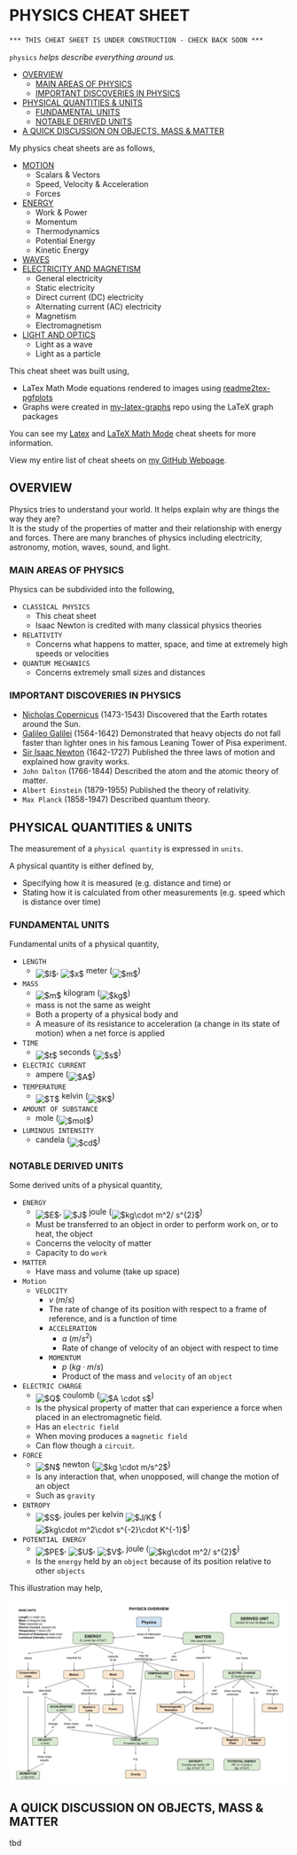# PHYSICS CHEAT SHEET

```txt
*** THIS CHEAT SHEET IS UNDER CONSTRUCTION - CHECK BACK SOON ***
```

`physics` _helps describe everything around us._

* [OVERVIEW](https://github.com/JeffDeCola/my-cheat-sheets/tree/master/other/science/physical-science/physics-cheat-sheet#overview)
  * [MAIN AREAS OF PHYSICS](https://github.com/JeffDeCola/my-cheat-sheets/tree/master/other/science/physical-science/physics-cheat-sheet#main-areas-of-physics)
  * [IMPORTANT DISCOVERIES IN PHYSICS](https://github.com/JeffDeCola/my-cheat-sheets/tree/master/other/science/physical-science/physics-cheat-sheet#important-discoveries-in-physics)
* [PHYSICAL QUANTITIES & UNITS](https://github.com/JeffDeCola/my-cheat-sheets/tree/master/other/science/physical-science/physics-cheat-sheet#physical-quantities--units)
  * [FUNDAMENTAL UNITS](https://github.com/JeffDeCola/my-cheat-sheets/tree/master/other/science/physical-science/physics-cheat-sheet#fundamental-units)
  * [NOTABLE DERIVED UNITS](https://github.com/JeffDeCola/my-cheat-sheets/tree/master/other/science/physical-science/physics-cheat-sheet#notable-derived-units)
* [A QUICK DISCUSSION ON OBJECTS, MASS & MATTER]()

My physics cheat sheets are as follows,

* [MOTION]()
  * Scalars & Vectors
  * Speed, Velocity & Acceleration
  * Forces
* [ENERGY]()
  * Work & Power
  * Momentum
  * Thermodynamics
  * Potential Energy
  * Kinetic Energy
* [WAVES]()  
* [ELECTRICITY AND MAGNETISM]()
  * General electricity
  * Static electricity
  * Direct current (DC) electricity
  * Alternating current (AC) electricity
  * Magnetism
  * Electromagnetism
* [LIGHT AND OPTICS]()
  * Light as a wave
  * Light as a particle

This cheat sheet was built using,

* LaTex Math Mode equations rendered to images using
  [readme2tex-pgfplots](https://github.com/JeffDeCola/readme2tex-pgfplots)
* Graphs were created in
  [my-latex-graphs](https://github.com/JeffDeCola/my-latex-graphs)
  repo using the LaTeX graph packages

You can see my
[Latex](https://github.com/JeffDeCola/my-cheat-sheets/tree/master/software/development/languages/latex-cheat-sheet)
and
[LaTeX Math Mode](https://github.com/JeffDeCola/my-cheat-sheets/blob/master/software/development/languages/latex-cheat-sheet/latex-math-mode.md)
cheat sheets for more information.

View my entire list of cheat sheets on
[my GitHub Webpage](https://jeffdecola.github.io/my-cheat-sheets/).

## OVERVIEW

Physics tries to understand your world.
It helps explain why are things the way they are?  
It is the study of the properties of matter and their relationship with energy
and forces. There are many branches of physics including electricity,
astronomy, motion, waves, sound, and light.

### MAIN AREAS OF PHYSICS

Physics can be subdivided into the following,

* `CLASSICAL PHYSICS`
  * This cheat sheet
  * Isaac Newton is credited with many classical physics theories
* `RELATIVITY`
  * Concerns what happens to matter, space, and time at extremely high speeds
    or velocities
* `QUANTUM MECHANICS`
  * Concerns extremely small sizes and distances

### IMPORTANT DISCOVERIES IN PHYSICS

* [Nicholas Copernicus](https://github.com/JeffDeCola/my-cheat-sheets/tree/master/other/science/earth-and-space-science/astronomy-cheat-sheet#nicolaus-copernicus-1473-1543-polish)
  (1473-1543)
  Discovered that the Earth rotates around the Sun.
* [Galileo Galilei](Galileohttps://github.com/JeffDeCola/my-cheat-sheets/tree/master/other/science/earth-and-space-science/astronomy-cheat-sheet#galileo-galilei-1564-1642--italy)
  (1564-1642)
  Demonstrated that heavy objects do not fall faster than lighter
  ones in his famous Leaning Tower of Pisa experiment.
* [Sir Isaac Newton](https://github.com/JeffDeCola/my-cheat-sheets/tree/master/other/science/earth-and-space-science/astronomy-cheat-sheet#sir-issac-newton-1642-1727-english)
  (1642-1727)
  Published the three laws of motion and explained how gravity works.
* `John Dalton`
  (1766-1844)
  Described the atom and the atomic theory of matter.
* `Albert Einstein`
  (1879-1955)
  Published the theory of relativity.
* `Max Planck`
  (1858-1947)
  Described quantum theory.

## PHYSICAL QUANTITIES & UNITS

The measurement of a `physical quantity` is expressed in `units`.

 A physical quantity is either defined by,

* Specifying how it is measured (e.g. distance and time) or
* Stating how it is calculated from other measurements (e.g. speed which
  is distance over time)

### FUNDAMENTAL UNITS

Fundamental units of a physical quantity,

* `LENGTH`
  * <img alt="$l$" src="svgs/2f2322dff5bde89c37bcae4116fe20a8.svg" align="middle" width="5.2088685pt" height="22.74591pt"/>, <img alt="$x$" src="svgs/332cc365a4987aacce0ead01b8bdcc0b.svg" align="middle" width="9.359955pt" height="14.10255pt"/> meter (<img alt="$m$" src="svgs/0e51a2dede42189d77627c4d742822c3.svg" align="middle" width="14.379255pt" height="14.10255pt"/>)
* `MASS`
  * <img alt="$m$" src="svgs/0e51a2dede42189d77627c4d742822c3.svg" align="middle" width="14.379255pt" height="14.10255pt"/> kilogram (<img alt="$kg$" src="svgs/37682785176707acd9c0723853f931df.svg" align="middle" width="17.442315pt" height="22.74591pt"/>)
  * mass is not the same as weight
  * Both a property of a physical body and
  * A measure of its resistance to acceleration (a change in its state of motion)
  when a net force is applied
* `TIME`
  * <img alt="$t$" src="svgs/4f4f4e395762a3af4575de74c019ebb5.svg" align="middle" width="5.913963pt" height="20.1465pt"/> seconds (<img alt="$s$" src="svgs/6f9bad7347b91ceebebd3ad7e6f6f2d1.svg" align="middle" width="7.6767405pt" height="14.10255pt"/>)
* `ELECTRIC CURRENT`
  * ampere (<img alt="$A$" src="svgs/53d147e7f3fe6e47ee05b88b166bd3f6.svg" align="middle" width="12.282765pt" height="22.38192pt"/>)
* `TEMPERATURE`
  * <img alt="$T$" src="svgs/2f118ee06d05f3c2d98361d9c30e38ce.svg" align="middle" width="11.84502pt" height="22.38192pt"/> kelvin (<img alt="$K$" src="svgs/d6328eaebbcd5c358f426dbea4bdbf70.svg" align="middle" width="15.080505pt" height="22.38192pt"/>)
* `AMOUNT OF SUBSTANCE`
  * mole (<img alt="$mol$" src="svgs/32f0f8a135ea97a676dc6714251aebee.svg" align="middle" width="27.52629pt" height="22.74591pt"/>)
* `LUMINOUS INTENSITY`
  * candela (<img alt="$cd$" src="svgs/ec09f365fada5df42f24301279af6755.svg" align="middle" width="15.61131pt" height="22.74591pt"/>)

### NOTABLE DERIVED UNITS

Some derived units of a physical quantity,

* `ENERGY`
  * <img alt="$E$" src="svgs/84df98c65d88c6adf15d4645ffa25e47.svg" align="middle" width="13.03335pt" height="22.38192pt"/>, <img alt="$J$" src="svgs/8eb543f68dac24748e65e2e4c5fc968c.svg" align="middle" width="10.65636pt" height="22.38192pt"/> joule (<img alt="$kg\cdot m^2/ s^{2}$" src="svgs/ce09b314f428d09b637ab633b31bc1a4.svg" align="middle" width="73.446285pt" height="26.70657pt"/>)
  * Must be transferred to an object in order to perform work on, or to heat,
    the object
  * Concerns the velocity of matter
  * Capacity to do `work`
* `MATTER`
  * Have mass and volume (take up space)
* `Motion`
  * `VELOCITY`
    * $v\ (m/s)$
    * The rate of change of its position with respect to a frame of   reference,
      and is a function of time
    * `ACCELERATION`
      * $a\ (m/s^2)$
      * Rate of change of velocity of an object with respect to time
    * `MOMENTUM`
      * $p\ (kg \cdot m/s)$
      * Product of the mass and `velocity` of an `object`
* `ELECTRIC CHARGE`
  * <img alt="$Q$" src="svgs/1afcdb0f704394b16fe85fb40c45ca7a.svg" align="middle" width="12.94689pt" height="22.38192pt"/> coulomb (<img alt="$A \cdot s$" src="svgs/fc9ad280fb732ea020c558cd804c7fce.svg" align="middle" width="31.814475pt" height="22.38192pt"/>)
  * Is the physical property of matter that can experience a force
    when placed in an electromagnetic field.
  * Has an `electric field`
  * When moving produces a `magnetic field`
  * Can flow though a `circuit`.
* `FORCE`
  * <img alt="$N$" src="svgs/f9c4988898e7f532b9f826a75014ed3c.svg" align="middle" width="14.94405pt" height="22.38192pt"/> newton (<img alt="$kg \cdot m/s^2$" src="svgs/cb1da345977cb6e0b6f13fdf84882ebe.svg" align="middle" width="66.07194pt" height="26.70657pt"/>)
  * Is any interaction that, when unopposed, will change the motion of an object
  * Such as `gravity`
* `ENTROPY`
  * <img alt="$S$" src="svgs/e257acd1ccbe7fcb654708f1a866bfe9.svg" align="middle" width="10.986195pt" height="22.38192pt"/>, joules per kelvin <img alt="$J/K$" src="svgs/136a2a571ad67b5c862637d6df9b409e.svg" align="middle" width="33.017985pt" height="24.56553pt"/> (<img alt="$kg\cdot m^2\cdot s^{-2}\cdot K^{-1}$" src="svgs/71e6fc21f09dc323d2ebc392492f491c.svg" align="middle" width="131.93664pt" height="26.70657pt"/>)
* `POTENTIAL ENERGY`
  * <img alt="$PE$" src="svgs/8add5e79fd8356cfbfe5629e455f330b.svg" align="middle" width="25.83075pt" height="22.38192pt"/>, <img alt="$U$" src="svgs/6bac6ec50c01592407695ef84f457232.svg" align="middle" width="12.96735pt" height="22.38192pt"/>, <img alt="$V$" src="svgs/a9a3a4a202d80326bda413b5562d5cd1.svg" align="middle" width="13.192575pt" height="22.38192pt"/>, joule (<img alt="$kg\cdot m^2/ s^{2}$" src="svgs/ce09b314f428d09b637ab633b31bc1a4.svg" align="middle" width="73.446285pt" height="26.70657pt"/>)
  * Is the `energy` held by an `object` because of its position relative
    to other `objects`

This illustration may help,

![IMAGE - physics-overview-diagram - IMAGE](../../../../docs/pics/physics-overview-diagram.jpg)

## A QUICK DISCUSSION ON OBJECTS, MASS & MATTER

tbd
